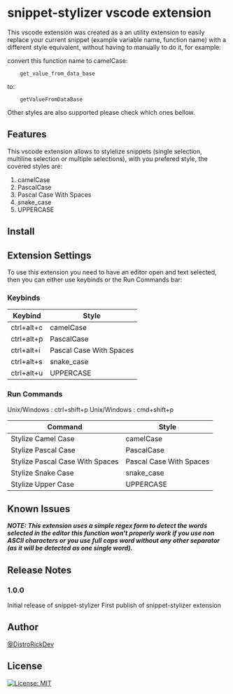 # snippet-stylizer vscode extension

This vscode extension was created as a an utility extension to easily replace your current snippet (example variable name, function name) with a different style equivalent, without having to manually to do it, for example:

convert this function name to camelCase: 
```
    get_value_from_data_base
```
to:
```
    getValueFromDataBase
```

Other styles are also supported please check which ones bellow.

## Features

This vscode extension allows to stylelize snippets (single selection, multiline selection or multiple selections), with you prefered style, the covered styles are:

 1. camelCase
 2. PascalCase
 3. Pascal Case With Spaces
 4. snake_case
 5. UPPERCASE

## Install

## Extension Settings

To use this extension you need to have an editor open and text selected, then you can either use keybinds or the Run Commands bar:

### Keybinds

| Keybind    | Style |
| -------- | ------- |
| ctrl+alt+c | camelCase   |
| ctrl+alt+p | PascalCase   |
| ctrl+alt+i | Pascal Case With Spaces    |
| ctrl+alt+s | snake_case |
| ctrl+alt+u  | UPPERCASE |

### Run Commands

Unix/Windows : ctrl+shift+p
Unix/Windows : cmd+shift+p

| Command    | Style |
| -------- | ------- |
| Stylize Camel Case | camelCase   |
| Stylize Pascal Case | PascalCase   |
| Stylize Pascal Case With Spaces | Pascal Case With Spaces    |
| Stylize Snake Case | snake_case |
| Stylize Upper Case | UPPERCASE |

## Known Issues

_**NOTE: This extension uses a simple regex form to detect the words selected in the editor this function won't properly work if you use non ASCII characters or you use full caps word without any other separator (as it will be detected as one single word).**_ 

## Release Notes

### 1.0.0

Initial release of snippet-stylizer
First publish of snippet-stylizer extension

## Author
[@DistroRickDev](https://github.com/DistroRickDev)

## License
[![License: MIT](https://img.shields.io/badge/License-MIT-yellow.svg)](./LICENSE.md)